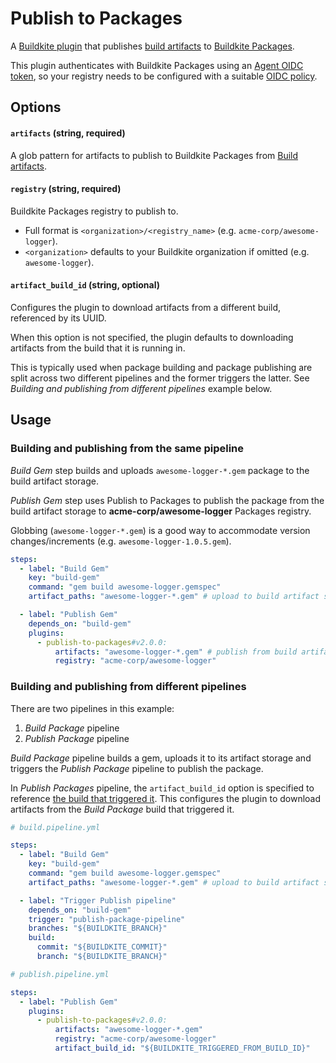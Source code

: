 # Publish to Packages

A [Buildkite plugin](https://buildkite.com/docs/agent/v3/plugins) that publishes [build artifacts](https://buildkite.com/docs/pipelines/artifacts) to [Buildkite Packages](https://buildkite.com/packages).

This plugin authenticates with Buildkite Packages using an [Agent OIDC token](https://buildkite.com/docs/agent/v3/cli-oidc), so your registry needs to be configured with a suitable [OIDC policy](https://buildkite.com/docs/packages/security/oidc#define-an-oidc-policy-for-a-registry).

## Options

#### `artifacts` (string, required)

A glob pattern for artifacts to publish to Buildkite Packages from [Build artifacts](https://buildkite.com/docs/pipelines/artifacts).

#### `registry` (string, required)

Buildkite Packages registry to publish to.

- Full format is `<organization>/<registry_name>` (e.g. `acme-corp/awesome-logger`).
- `<organization>` defaults to your Buildkite organization if omitted (e.g. `awesome-logger`).

#### `artifact_build_id` (string, optional)

Configures the plugin to download artifacts from a different build, referenced by its UUID.

When this option is not specified, the plugin defaults to downloading artifacts from the build that it is running in.

This is typically used when package building and package publishing are split across two different pipelines and the former triggers the latter. See _Building and publishing from different pipelines_ example below.

## Usage

### Building and publishing from the same pipeline

_Build Gem_ step builds and uploads `awesome-logger-*.gem` package to the build artifact storage.

_Publish Gem_ step uses Publish to Packages to publish the package from the build artifact storage to **acme-corp/awesome-logger** Packages registry.

Globbing (`awesome-logger-*.gem`) is a good way to accommodate version changes/increments (e.g. `awesome-logger-1.0.5.gem`).

```yaml
steps:
  - label: "Build Gem"
    key: "build-gem"
    command: "gem build awesome-logger.gemspec"
    artifact_paths: "awesome-logger-*.gem" # upload to build artifact storage

  - label: "Publish Gem"
    depends_on: "build-gem"
    plugins:
      - publish-to-packages#v2.0.0:
          artifacts: "awesome-logger-*.gem" # publish from build artifact storage
          registry: "acme-corp/awesome-logger"
```

### Building and publishing from different pipelines

There are two pipelines in this example:

1. _Build Package_ pipeline
2. _Publish Package_ pipeline

_Build Package_ pipeline builds a gem, uploads it to its artifact storage and triggers the _Publish Package_ pipeline to publish the package.

In _Publish Packages_ pipeline, the `artifact_build_id` option is specified to reference [the build that triggered it](https://buildkite.com/docs/pipelines/environment-variables#BUILDKITE_TRIGGERED_FROM_BUILD_ID). This configures the plugin to download artifacts from the _Build Package_ build that triggered it.

```yaml
# build.pipeline.yml

steps:
  - label: "Build Gem"
    key: "build-gem"
    command: "gem build awesome-logger.gemspec"
    artifact_paths: "awesome-logger-*.gem" # upload to build artifact storage

  - label: "Trigger Publish pipeline"
    depends_on: "build-gem"
    trigger: "publish-package-pipeline"
    branches: "${BUILDKITE_BRANCH}"
    build:
      commit: "${BUILDKITE_COMMIT}"
      branch: "${BUILDKITE_BRANCH}"
```

```yaml
# publish.pipeline.yml

steps:
  - label: "Publish Gem"
    plugins:
      - publish-to-packages#v2.0.0:
          artifacts: "awesome-logger-*.gem"
          registry: "acme-corp/awesome-logger"
          artifact_build_id: "${BUILDKITE_TRIGGERED_FROM_BUILD_ID}"
```
